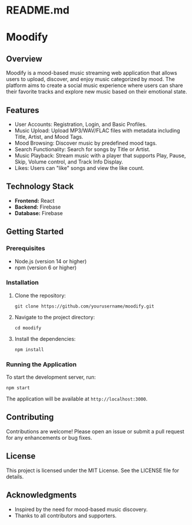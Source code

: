# README.md

# Moodify

## Overview

Moodify is a mood-based music streaming web application that allows users to upload, discover, and enjoy music categorized by mood. The platform aims to create a social music experience where users can share their favorite tracks and explore new music based on their emotional state.

## Features

- User Accounts: Registration, Login, and Basic Profiles.
- Music Upload: Upload MP3/WAV/FLAC files with metadata including Title, Artist, and Mood Tags.
- Mood Browsing: Discover music by predefined mood tags.
- Search Functionality: Search for songs by Title or Artist.
- Music Playback: Stream music with a player that supports Play, Pause, Skip, Volume control, and Track Info Display.
- Likes: Users can "like" songs and view the like count.

## Technology Stack

- **Frontend:** React
- **Backend:** Firebase
- **Database:** Firebase

## Getting Started

### Prerequisites

- Node.js (version 14 or higher)
- npm (version 6 or higher)

### Installation

1. Clone the repository:
   ```
   git clone https://github.com/yourusername/moodify.git
   ```
2. Navigate to the project directory:
   ```
   cd moodify
   ```
3. Install the dependencies:
   ```
   npm install
   ```

### Running the Application

To start the development server, run:
```
npm start
```
The application will be available at `http://localhost:3000`.

## Contributing

Contributions are welcome! Please open an issue or submit a pull request for any enhancements or bug fixes.

## License

This project is licensed under the MIT License. See the LICENSE file for details.

## Acknowledgments

- Inspired by the need for mood-based music discovery.
- Thanks to all contributors and supporters.